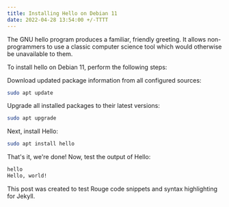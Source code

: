 ```yaml
---
title: Installing Hello on Debian 11
date: 2022-04-28 13:54:00 +/-TTTT
---
```


The GNU hello program produces a familiar, friendly greeting. It allows non-programmers to use a classic computer science tool which would otherwise be unavailable to them. 

To install hello on Debian 11, perform the following steps:

Download updated package information from all configured sources:

``` bash
sudo apt update
```

Upgrade all installed packages to their latest versions:

``` bash
sudo apt upgrade
```

Next, install Hello:

``` bash
sudo apt install hello
```

That's it, we're done! Now, test the output of Hello:

``` bash
hello
Hello, world!
```

This post was created to test Rouge code snippets and syntax highlighting for Jekyll.